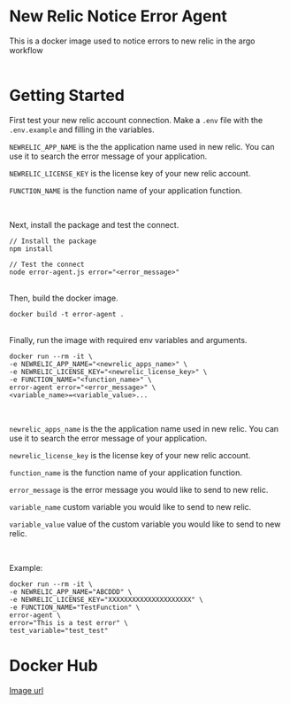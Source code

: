# New Relic Notice Error Agent
This is a docker image used to notice errors to new relic in the argo workflow
<br />
<br />

# Getting Started
First test your new relic account connection. Make a `.env` file with the `.env.example` and filling in the variables.
<br />

`NEWRELIC_APP_NAME` is the the application name used in new relic. You can use it to search the error message of your application.

`NEWRELIC_LICENSE_KEY` is the license key of your new relic account.

`FUNCTION_NAME` is the function name of your application function.

<br />

Next, install the package and test the connect.

```
// Install the package
npm install

// Test the connect
node error-agent.js error="<error_message>"
```

<br />
Then, build the docker image.

```
docker build -t error-agent .
```
<br />
Finally, run the image with required env variables and arguments.

```
docker run --rm -it \
-e NEWRELIC_APP_NAME="<newrelic_apps_name>" \
-e NEWRELIC_LICENSE_KEY="<newrelic_license_key>" \
-e FUNCTION_NAME="<function_name>" \
error-agent error="<error_message>" \  
<variable_name>=<variable_value>...
```
<br />

`newrelic_apps_name` is the the application name used in new relic. You can use it to search the error message of your application.

`newrelic_license_key` is the license key of your new relic account.

`function_name` is the function name of your application function.

`error_message` is the error message you would like to send to new relic. 

`variable_name` custom variable you would like to send to new relic. 

`variable_value` value of the custom variable you would like to send to new relic. 

<br />

Example:

```
docker run --rm -it \
-e NEWRELIC_APP_NAME="ABCDDD" \
-e NEWRELIC_LICENSE_KEY="XXXXXXXXXXXXXXXXXXXXX" \
-e FUNCTION_NAME="TestFunction" \
error-agent \
error="This is a test error" \  
test_variable="test_test"
```
# Docker Hub
[Image url](https://hub.docker.com/repository/docker/johnku001/newrelic-notice-error-agent/general)
